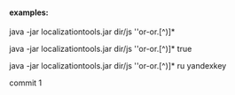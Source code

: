 #### examples:

java -jar localizationtools.jar dir/js ''or-or\.[^\)]*

java -jar localizationtools.jar dir/js ''or-or\.[^\)]* true

java -jar localizationtools.jar dir/js ''or-or\.[^\)]* ru yandexkey

commit 1